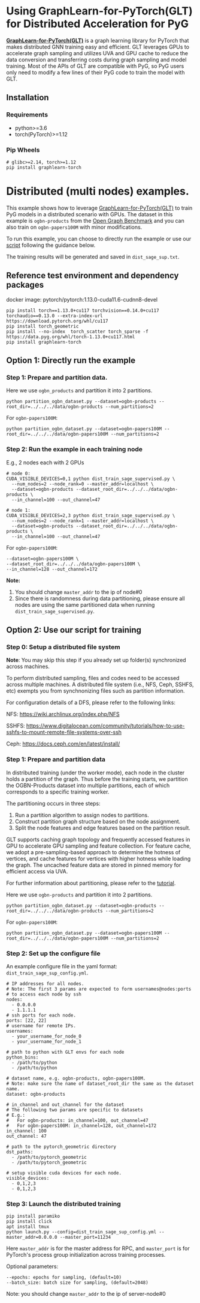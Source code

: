 # Using GraphLearn-for-PyTorch(GLT) for Distributed Acceleration for PyG

**[GraphLearn-for-PyTorch(GLT)](https://github.com/alibaba/graphlearn-for-pytorch)** is a graph learning library for PyTorch that makes distributed GNN training easy and efficient.
GLT leverages GPUs to accelerate graph sampling and utilizes UVA and GPU cache to reduce the data conversion and transferring costs during graph sampling and model training.
Most of the APIs of GLT are compatible with PyG, so PyG users only need to modify a few lines of their PyG code to train the model with GLT.



## Installation

### Requirements
- python>=3.6
- torch(PyTorch)>=1.12
### Pip Wheels

```
# glibc>=2.14, torch>=1.12
pip install graphlearn-torch
```

# Distributed (multi nodes) examples.

This example shows how to leverage [GraphLearn-for-PyTorch(GLT)](https://github.com/alibaba/graphlearn-for-pytorch) to train PyG models in a distributed scenario with GPUs. The dataset in this example is `ogbn-products` from the [Open Graph Benchmark](https://ogb.stanford.edu/) and you can also train on `ogbn-papers100M` with minor modifications.

To run this example, you can choose to directly run the example or use our [script](launch.py) following the guidance below.

The training results will be generated and saved in `dist_sage_sup.txt`.

## Reference test environment and dependency packages
docker image: pytorch/pytorch:1.13.0-cuda11.6-cudnn8-devel
```
pip install torch==1.13.0+cu117 torchvision==0.14.0+cu117 torchaudio==0.13.0 --extra-index-url https://download.pytorch.org/whl/cu117
pip install torch_geometric
pip install --no-index  torch_scatter torch_sparse -f https://data.pyg.org/whl/torch-1.13.0+cu117.html
pip install graphlearn-torch
```

## Option 1: Directly run the example
### Step 1: Prepare and partition data.
Here we use `ogbn_products` and partition it into 2 partitions.
```
python partition_ogbn_dataset.py --dataset=ogbn-products --root_dir=../../../data/ogbn-products --num_partitions=2
```
For `ogbn-papers100M`:
```
python partition_ogbn_dataset.py --dataset=ogbn-papers100M --root_dir=../../../data/ogbn-papers100M --num_partitions=2
```
### Step 2: Run the example in each training node
E.g., 2 nodes each with 2 GPUs
```
# node 0:
CUDA_VISIBLE_DEVICES=0,1 python dist_train_sage_supervised.py \
  --num_nodes=2 --node_rank=0 --master_addr=localhost \
  --dataset=ogbn-products --dataset_root_dir=../../../data/ogbn-products \
  --in_channel=100 --out_channel=47

# node 1:
CUDA_VISIBLE_DEVICES=2,3 python dist_train_sage_supervised.py \
  --num_nodes=2 --node_rank=1 --master_addr=localhost \
  --dataset=ogbn-products --dataset_root_dir=../../../data/ogbn-products \
  --in_channel=100 --out_channel=47
```
For `ogbn-papers100M`:
```
--dataset=ogbn-papers100M \
--dataset_root_dir=../../../data/ogbn-papers100M \
--in_channel=128 --out_channel=172
```
**Note:**
1. You should change `master_addr` to the ip of node#0
2. Since there is randomness during data partitioning, please ensure all nodes are using the same partitioned data when running `dist_train_sage_supervised.py`.


## Option 2: Use our script for training
### Step 0: Setup a distributed file system
**Note**: You may skip this step if you already set up folder(s) synchronized across machines.

To perform distributed sampling, files and codes need to be accessed across multiple machines. A distributed file system (i.e., NFS, Ceph, SSHFS, etc) exempts you from synchnonizing files such as partition information.

For configuration details of a DFS, please refer to the following links:

NFS: https://wiki.archlinux.org/index.php/NFS

SSHFS: https://www.digitalocean.com/community/tutorials/how-to-use-sshfs-to-mount-remote-file-systems-over-ssh

Ceph: https://docs.ceph.com/en/latest/install/

### Step 1: Prepare and partition data
In distributed training (under the worker mode), each node in the cluster holds a partition of the graph.
Thus before the training starts, we partition the OGBN-Products
dataset into multiple partitions, each of which corresponds to a specific training worker.

The partitioning occurs in three steps:
  1. Run a partition algorithm to assign nodes to partitions.
  2. Construct partition graph structure based on the node assignment.
  3. Split the node features and edge features based on the partition result.

GLT supports caching graph topology and frequently accessed features in GPU to accelerate GPU sampling and feature collection.
For feature cache, we adopt a pre-sampling-based approach to determine the hotness of vertices, and cache features for vertices with higher hotness while loading the graph.
The uncached feature data are stored in pinned memory for efficient access via UVA.

For further information about partitioning, please refer to the [tutorial](https://github.com/alibaba/graphlearn-for-pytorch/blob/main/docs/tutorial/dist.md).

Here we use `ogbn-products` and partition it into 2 partitions.
```
python partition_ogbn_dataset.py --dataset=ogbn-products --root_dir=../../../data/ogbn-products --num_partitions=2
```
For `ogbn-papers100M`:
```
python partition_ogbn_dataset.py --dataset=ogbn-papers100M --root_dir=../../../data/ogbn-papers100M --num_partitions=2
```
### Step 2: Set up the configure file
An example configure file in the yaml format:
`dist_train_sage_sup_config.yml`.

```
# IP addresses for all nodes.
# Note: The first 3 params are expected to form usernames@nodes:ports
# to access each node by ssh
nodes:
  - 0.0.0.0
  - 1.1.1.1
# ssh ports for each node.
ports: [22, 22]
# username for remote IPs.
usernames:
  - your_username_for_node_0
  - your_username_for_node_1

# path to python with GLT envs for each node
python_bins:
  - /path/to/python
  - /path/to/python

# dataset name, e.g. ogbn-products, ogbn-papers100M.
# Note: make sure the name of dataset_root_dir the same as the dataset name.
dataset: ogbn-products

# in_channel and out_channel for the dataset
# The following two params are specific to datasets
# E.g.:
#   For ogbn-products: in_channel=100, out_channel=47
#   For ogbn-papers100M: in_channel=128, out_channel=172
in_channel: 100
out_channel: 47

# path to the pytorch_geometric directory
dst_paths:
  - /path/to/pytorch_geometric
  - /path/to/pytorch_geometric

# setup visible cuda devices for each node.
visible_devices:
  - 0,1,2,3
  - 0,1,2,3
```

### Step 3: Launch the distributed training

```
pip install paramiko
pip install click
apt install tmux
python launch.py --config=dist_train_sage_sup_config.yml --master_addr=0.0.0.0 --master_port=11234
```
Here `master_addr` is for the master address for RPC, and `master_port` is for PyTorch's process group initialization across training processes.

Optional parameters:
```
--epochs: epochs for sampling, (default=10)
--batch_size: batch size for sampling, (default=2048)
```

Note: you should change `master_addr` to the ip of server-node#0
